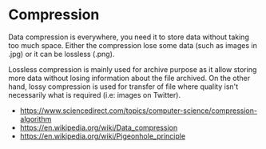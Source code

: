 # Compression

Data compression is everywhere, you need it to store data without taking too much space.
Either the compression lose some data (such as images in .jpg) or it can be lossless (.png).

Lossless compression is mainly used for archive purpose as it allow storing more data without losing information about the file archived. On the other hand, lossy compression is used for transfer of file where quality isn't necessarily what is required (i.e: images on Twitter).

* <https://www.sciencedirect.com/topics/computer-science/compression-algorithm>
* <https://en.wikipedia.org/wiki/Data_compression>
* <https://en.wikipedia.org/wiki/Pigeonhole_principle>
